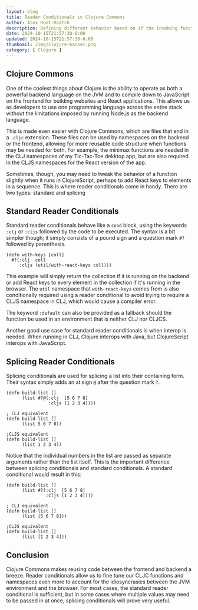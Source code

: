 ```yaml
---
layout: blog
title: Reader Conditionals in Clojure Commons
author: Alex Root-Roatch
description: Defining different behavior based on if the invoking function is Clojure or ClojureScript
date: 2024-10-15T21:57:38-6:00
updated: 2024-10-15T21:57:38-6:00
thumbnail: /img/clojure-banner.png
category: [ Clojure ]
---
```


## Clojure Commons

One of the coolest things about Clojure is the ability to operate as both a powerful backend language on the JVM and to
compile down to JavaScript on the frontend for building websites and React applications. This allows us as developers to
use one programming language across the entire stack without the limitations imposed by running Node.js as the backend
language.

This is made even easier with Clojure Commons, which are files that end in a `.cljc` extension. These files can be used
by namespaces on the backend or the frontend, allowing for more reusable code structure when functions may be needed for
both. For example, the minimax functions are needed in the CLJ namespaces of my Tic-Tac-Toe dekktop app, but are also
required in the CLJS namespaces for the React version of the app.

Sometimes, though, you may need to tweak the behavior of a function slightly when it runs in ClojureScript, perhaps to
add React keys to elements in a sequence. This is where reader conditionals come in handy. There are two types: standard
and splicing

## Standard Reader Conditionals

Standard reader conditionals behave like a `cond` block, using the keywords `:clj` or `:cljs` followed by the code to be
executed. The syntax is a bit simpler though; it simply consists of a pound sign and a question mark `#?` followed by
parenthesis.

```
(defn with-keys [coll]
  #?(:clj  coll
     :cljs (util/with-react-keys coll)))
```

This example will simply return the collection if it is running on the backend or add React keys to every element in the
collection if it's running in the browser. The `util` namespace that `with-react-keys` comes from is also conditionally
required using a reader conditional to avoid trying to require a CLJS namespace in CLJ, which would cause a compiler
error.

The keyword `:default` can also be provided as a fallback should the function be used in an environment that is neither
CLJ nor CLJCS.

Another good use case for standard reader conditionals is when interop is needed. When running in CLJ, Clojure interops
with Java, but ClojureScript interops with JavaScript.

## Splicing Reader Conditionals

Splicing conditionals are used for splicing a list into their containing form. Their syntax simply adds an at sign `@`
after the question mark `?`.

```
(defn build-list [] 
      (list #?@(:clj  [5 6 7 8]
                :cljs [1 2 3 4])))

; CLJ equivalent
(defn build-list []
      (list 5 6 7 8))

;CLJS equivalent
(defn build-list []
      (list 1 2 3 4))
```

Notice that the individual numbers in the list are passed as separate arguments rather than the list itself. This is the
important difference between splicing conditionals and standard conditionals. A standard conditional would result in
this:

```
(defn build-list [] 
      (list #?(:clj  [5 6 7 8]
               :cljs [1 2 3 4])))

; CLJ equivalent
(defn build-list []
      (list [5 6 7 8]))

;CLJS equivalent
(defn build-list []
      (list [1 2 3 4]))
```

## Conclusion

Clojure Commons makes reusing code between the frontend and backend a breeze. Reader conditionals allow us to fine tune our CLJC functions and namespaces even more to account for the idiosyncrasies between the JVM environment and the browser. For most cases, the standard reader conditional is sufficient, but in some cases where multiple values may need to be passed in at once, splicing conditionals will prove very useful.  


